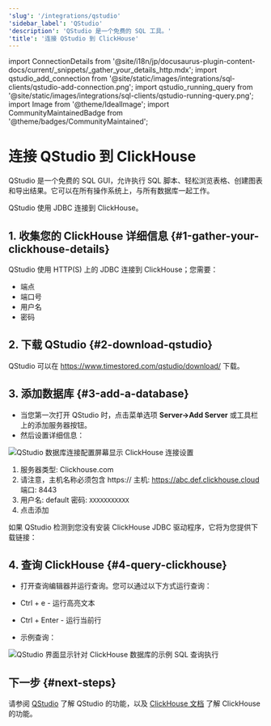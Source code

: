 ```yaml
---
'slug': '/integrations/qstudio'
'sidebar_label': 'QStudio'
'description': 'QStudio 是一个免费的 SQL 工具。'
'title': '连接 QStudio 到 ClickHouse'
---
```


import ConnectionDetails from '@site/i18n/jp/docusaurus-plugin-content-docs/current/_snippets/_gather_your_details_http.mdx';
import qstudio_add_connection from '@site/static/images/integrations/sql-clients/qstudio-add-connection.png';
import qstudio_running_query from '@site/static/images/integrations/sql-clients/qstudio-running-query.png';
import Image from '@theme/IdealImage';
import CommunityMaintainedBadge from '@theme/badges/CommunityMaintained';


# 连接 QStudio 到 ClickHouse

<CommunityMaintainedBadge/>

QStudio 是一个免费的 SQL GUI，允许执行 SQL 脚本、轻松浏览表格、创建图表和导出结果。它可以在所有操作系统上，与所有数据库一起工作。

QStudio 使用 JDBC 连接到 ClickHouse。

## 1. 收集您的 ClickHouse 详细信息 {#1-gather-your-clickhouse-details}

QStudio 使用 HTTP(S) 上的 JDBC 连接到 ClickHouse；您需要：

- 端点
- 端口号
- 用户名
- 密码

<ConnectionDetails />

## 2. 下载 QStudio {#2-download-qstudio}

QStudio 可以在 https://www.timestored.com/qstudio/download/ 下载。

## 3. 添加数据库 {#3-add-a-database}

- 当您第一次打开 QStudio 时，点击菜单选项 **Server->Add Server** 或工具栏上的添加服务器按钮。
- 然后设置详细信息：

<Image img={qstudio_add_connection} size="lg" border alt="QStudio 数据库连接配置屏幕显示 ClickHouse 连接设置" />

1.   服务器类型: Clickhouse.com
2.    请注意，主机名称必须包含 https://
    主机: https://abc.def.clickhouse.cloud
    端口: 8443
3.  用户名: default
    密码: `XXXXXXXXXXX`
 4. 点击添加

如果 QStudio 检测到您没有安装 ClickHouse JDBC 驱动程序，它将为您提供下载链接：

## 4. 查询 ClickHouse {#4-query-clickhouse}

- 打开查询编辑器并运行查询。您可以通过以下方式运行查询：
- Ctrl + e - 运行高亮文本
- Ctrl + Enter - 运行当前行

- 示例查询：

<Image img={qstudio_running_query} size="lg" border alt="QStudio 界面显示针对 ClickHouse 数据库的示例 SQL 查询执行" />

## 下一步 {#next-steps}

请参阅 [QStudio](https://www.timestored.com/qstudio) 了解 QStudio 的功能，以及 [ClickHouse 文档](https://clickhouse.com/docs) 了解 ClickHouse 的功能。
